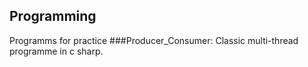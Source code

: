## Programming
Programms for practice
###Producer_Consumer:
Classic multi-thread programme in c sharp.
